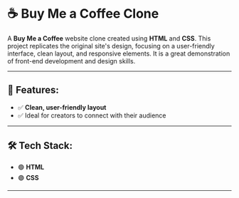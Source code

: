 # ☕ Buy Me a Coffee Clone

A **Buy Me a Coffee** website clone created using **HTML** and **CSS**. This project replicates the original site's design, focusing on a user-friendly interface, clean layout, and responsive elements. It is a great demonstration of front-end development and design skills.

---

## 🚀 Features:
- ✅ **Clean, user-friendly layout**  
- ✅ Ideal for creators to connect with their audience  

---

## 🛠️ Tech Stack:
- 🟢 **HTML**
- 🟣 **CSS**

---
